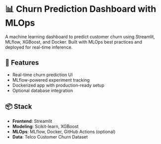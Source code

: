 # 📊 Churn Prediction Dashboard with MLOps

A machine learning dashboard to predict customer churn using Streamlit, MLflow, XGBoost, and Docker. Built with MLOps best practices and deployed for real-time inference.

## 🚀 Features
- Real-time churn prediction UI
- MLflow-powered experiment tracking
- Dockerized app with production-ready setup
- Optional database integration

## 📦 Stack
- **Frontend**: Streamlit
- **Modeling**: Scikit-learn, XGBoost
- **MLOps**: MLflow, Docker, GitHub Actions (optional)
- **Data**: Telco Customer Churn Dataset